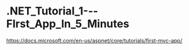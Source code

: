 # .NET_Tutorial_1---FIrst_App_In_5_Minutes
https://docs.microsoft.com/en-us/aspnet/core/tutorials/first-mvc-app/
